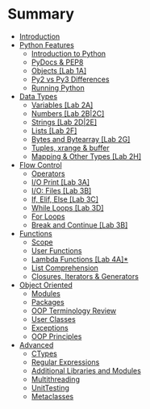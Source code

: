 # Summary

* [Introduction](README.md)
* [Python Features](chapter1/chapter1.md)
  * [Introduction to Python](chapter1/introduction-to-python.md)
  * [PyDocs & PEP8](chapter1/pydocs-and-pep8.md)
  * [Objects \[Lab 1A\]](chapter1/objects.md)
  * [Py2 vs Py3 Differences ](chapter1/py2-vs-py3-differences.md)
  * [Running Python](chapter1/running-python.md)
* [Data Types](chapter2/data-types.md)
  * [Variables \[Lab 2A\]](chapter2/variables.md)
  * [Numbers \[Lab 2B\|2C\]](chapter2/numbers.md)
  * [Strings \[Lab 2D\|2E\]](chapter2/strings.md)
  * [Lists \[Lab 2F\]](chapter2/lists.md)
  * [Bytes and Bytearray \[Lab 2G\]](chapter2/bytearray.md)
  * [Tuples, xrange & buffer](chapter2/tuples.md)
  * [Mapping & Other Types \[Lab 2H\]](chapter2/dictionaries.md)
* [Flow Control](chapter3/flow-control.md)
  * [Operators ](chapter3/operators.md)
  * [I/O Print \[Lab 3A\]](chapter3/io-print.md)
  * [I/O: Files \[Lab 3B\]](chapter3/io-files.md)
  * [If, Elif, Else \[Lab 3C\]](chapter3/if-elif-else.md)
  * [While Loops \[Lab 3D\]](chapter3/while-loops.md)
  * [For Loops](chapter3/for-loops.md)
  * [Break and Continue \[Lab 3B\]](chapter3/break-and-continue.md)
* [Functions](functions.md)
  * [Scope](functions/scope.md)
  * [User Functions](user-functions.md)
  * [Lambda Functions \[Lab 4A\]\*](functions/lambda-functions.md)
  * [List Comprehension](functions/list-comprehension.md)
  * [Closures, Iterators & Generators](functions/closures-iterators-and-generators.md)
* [Object Oriented](chapter5/object-oriented.md)
  * [Modules](chapter5/object-oriented/modules.md)
  * [Packages](chapter5/object-oriented/packages.md)
  * [OOP Terminology Review](chapter5/object-oriented/oop-terminology-review.md)
  * [User Classes](chapter5/object-oriented/user-classes.md)
  * [Exceptions](chapter5/object-oriented/exceptions.md)
  * [OOP Principles](chapter5/object-oriented/oop-principles.md)
* [Advanced](advanced.md)
  * [CTypes ](ctypes.md)
  * [Regular Expressions ](regular-expressions.md)
  * [Additional Libraries and Modules](additional-libraries-and-modules.md)
  * [Multithreading](multithreading.md)
  * [UnitTesting](unittesting.md)
  * [Metaclasses](metaclasses.md)

